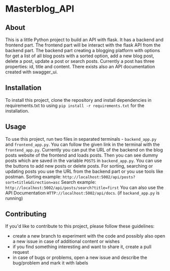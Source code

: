 # Masterblog_API
## About

This is a little Python project to build an API with flask. It has a backend and frontend part. The frontend part will be interact with the flask API from the backend part. The backend part creating a blogging platform with options for get a list of all blog posts with a sorted option, add a new blog post, delete a post, update a post or search posts. Currently a post has three properties: id, title and content. There exists also an API documentation created with swagger_ui.

## Installation

To install this project, clone the repository and install dependencies in requirements.txt to using `pip install -r requirements.txt` for the installation.

## Usage

To use this project, run two files in separated terminals - `backend_app.py` and `frontend_app.py`. You can follow the given link in the terminal with the `frontend_app.py`. Currently you can put the URL of the backend on the blog posts website of the frontend and loads posts. Then you can see dummy posts which are saved in the variable `POSTS` in `backend_app.py`. You can use the buttons to add new posts or delete posts. For sorting, searching or updating posts you use the URL from the backend part or you use tools like postman.
Sorting example: `http://localhost:5002/api/posts?sort=title&direction=asc`
Search example: `http://localhost:5002/api/posts/search?title=first`
You can also use the API Documentation `HTTP://localhost:5002/api/docs`. (if `backand_app.py` is running)


## Contributing

If you'd like to contribute to this project, please follow these guidelines:
-   create a new branch to experiment with the code and possibly also open a new issue in case of additional content or wishes
-   if you find something interesting and want to share it, create a pull request
-   in case of bugs or problems, open a new issue and describe the bug/problem and mark it with labels